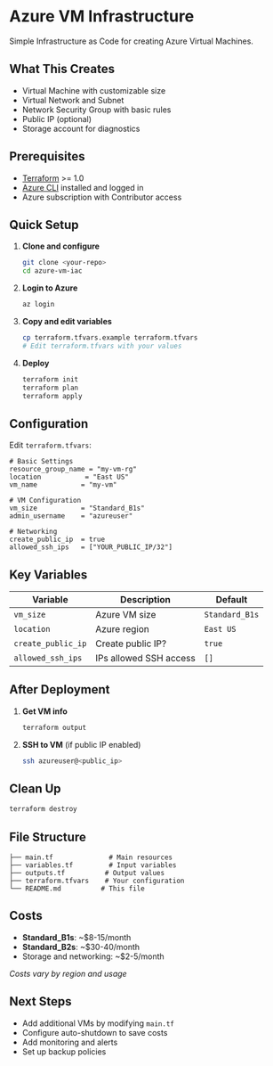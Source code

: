 # Azure VM Infrastructure 

Simple Infrastructure as Code for creating Azure Virtual Machines.

## What This Creates

- Virtual Machine with customizable size
- Virtual Network and Subnet
- Network Security Group with basic rules
- Public IP (optional)
- Storage account for diagnostics

## Prerequisites

- [Terraform](https://terraform.io) >= 1.0
- [Azure CLI](https://docs.microsoft.com/en-us/cli/azure/) installed and logged in
- Azure subscription with Contributor access

## Quick Setup

1. **Clone and configure**
   ```bash
   git clone <your-repo>
   cd azure-vm-iac
   ```

2. **Login to Azure**
   ```bash
   az login
   ```

3. **Copy and edit variables**
   ```bash
   cp terraform.tfvars.example terraform.tfvars
   # Edit terraform.tfvars with your values
   ```

4. **Deploy**
   ```bash
   terraform init
   terraform plan
   terraform apply
   ```

## Configuration

Edit `terraform.tfvars`:

```hcl
# Basic Settings
resource_group_name = "my-vm-rg"
location           = "East US"
vm_name           = "my-vm"

# VM Configuration  
vm_size           = "Standard_B1s"
admin_username    = "azureuser"

# Networking
create_public_ip  = true
allowed_ssh_ips   = ["YOUR_PUBLIC_IP/32"]
```

## Key Variables

| Variable | Description | Default |
|----------|-------------|---------|
| `vm_size` | Azure VM size | `Standard_B1s` |
| `location` | Azure region | `East US` |
| `create_public_ip` | Create public IP? | `true` |
| `allowed_ssh_ips` | IPs allowed SSH access | `[]` |

## After Deployment

1. **Get VM info**
   ```bash
   terraform output
   ```

2. **SSH to VM** (if public IP enabled)
   ```bash
   ssh azureuser@<public_ip>
   ```

## Clean Up

```bash
terraform destroy
```

## File Structure

```
├── main.tf              # Main resources
├── variables.tf         # Input variables
├── outputs.tf          # Output values
├── terraform.tfvars    # Your configuration
└── README.md          # This file
```

## Costs

- **Standard_B1s**: ~$8-15/month
- **Standard_B2s**: ~$30-40/month
- Storage and networking: ~$2-5/month

*Costs vary by region and usage*

## Next Steps

- Add additional VMs by modifying `main.tf`
- Configure auto-shutdown to save costs
- Add monitoring and alerts
- Set up backup policies
